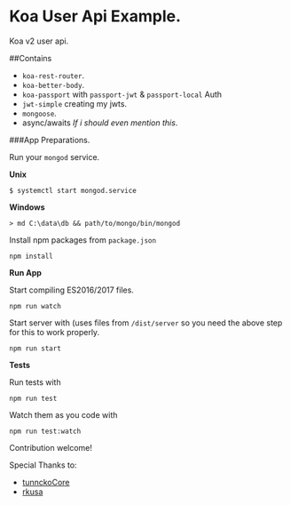 # Koa User Api Example.

Koa v2 user api.

##Contains

* `koa-rest-router`.
* `koa-better-body`.
* `koa-passport` with `passport-jwt` & `passport-local` Auth
* `jwt-simple` creating my jwts.
* `mongoose`.
* async/awaits *If i should even mention this*.

###App Preparations.

Run your `mongod` service. 

**Unix**

    $ systemctl start mongod.service

**Windows**

    > md C:\data\db && path/to/mongo/bin/mongod

Install npm packages from `package.json`

    npm install 

**Run App** 

Start compiling ES2016/2017 files.

    npm run watch

Start server with (uses files from `/dist/server` so you need the above step
for this to work properly.

    npm run start

**Tests** 

Run tests with 

    npm run test

Watch them as you code with

    npm run test:watch

Contribution welcome!

Special Thanks to: 

- [tunnckoCore](https://github.com/tunnckoCore/)
- [rkusa](https://github.com/rkusa/)
